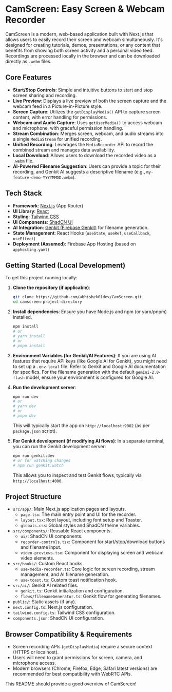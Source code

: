 # CamScreen: Easy Screen & Webcam Recorder

CamScreen is a modern, web-based application built with Next.js that allows users to easily record their screen and webcam simultaneously. It's designed for creating tutorials, demos, presentations, or any content that benefits from showing both screen activity and a personal video feed. Recordings are processed locally in the browser and can be downloaded directly as `.webm` files.



## Core Features

- **Start/Stop Controls**: Simple and intuitive buttons to start and stop screen sharing and recording.
- **Live Preview**: Displays a live preview of both the screen capture and the webcam feed in a Picture-in-Picture style.
- **Screen Capture**: Utilizes the `getDisplayMedia()` API to capture screen content, with error handling for permissions.
- **Webcam and Audio Capture**: Uses `getUserMedia()` to access webcam and microphone, with graceful permission handling.
- **Stream Combination**: Merges screen, webcam, and audio streams into a single `MediaStream` for unified recording.
- **Unified Recording**: Leverages the `MediaRecorder` API to record the combined stream and manages data availability.
- **Local Download**: Allows users to download the recorded video as a `.webm` file.
- **AI-Powered Filename Suggestion**: Users can provide a topic for their recording, and Genkit AI suggests a descriptive filename (e.g., `my-feature-demo-YYYYMMDD.webm`).

## Tech Stack

- **Framework**: [Next.js](https://nextjs.org/) (App Router)
- **UI Library**: [React](https://react.dev/)
- **Styling**: [Tailwind CSS](https://tailwindcss.com/)
- **UI Components**: [ShadCN UI](https://ui.shadcn.com/)
- **AI Integration**: [Genkit (Firebase Genkit)](https://firebase.google.com/docs/genkit) for filename generation.
- **State Management**: React Hooks (`useState`, `useRef`, `useCallback`, `useEffect`)
- **Deployment (Assumed)**: Firebase App Hosting (based on `apphosting.yaml`)

## Getting Started (Local Development)

To get this project running locally:

1.  **Clone the repository (if applicable)**:

    ```bash
    git clone https://github.com/abhishek01dev/CamScreen.git
    cd camscreen-project-directory
    ```

2.  **Install dependencies**:
    Ensure you have Node.js and npm (or yarn/pnpm) installed.

    ```bash
    npm install
    # or
    # yarn install
    # or
    # pnpm install
    ```

3.  **Environment Variables (for Genkit/AI Features)**:
    If you are using AI features that require API keys (like Google AI for Genkit), you might need to set up a `.env.local` file. Refer to Genkit and Google AI documentation for specifics. For the filename generation with the default `gemini-2.0-flash` model, ensure your environment is configured for Google AI.

4.  **Run the development server**:

    ```bash
    npm run dev
    # or
    # yarn dev
    # or
    # pnpm dev
    ```

    This will typically start the app on `http://localhost:9002` (as per `package.json` script).

5.  **For Genkit development (if modifying AI flows)**:
    In a separate terminal, you can run the Genkit development server:
    ```bash
    npm run genkit:dev
    # or for watching changes
    # npm run genkit:watch
    ```
    This allows you to inspect and test Genkit flows, typically via `http://localhost:4000`.

## Project Structure

- `src/app/`: Main Next.js application pages and layouts.
  - `page.tsx`: The main entry point and UI for the recorder.
  - `layout.tsx`: Root layout, including font setup and Toaster.
  - `globals.css`: Global styles and ShadCN theme variables.
- `src/components/`: Reusable React components.
  - `ui/`: ShadCN UI components.
  - `recorder-controls.tsx`: Component for start/stop/download buttons and filename input.
  - `video-previews.tsx`: Component for displaying screen and webcam video elements.
- `src/hooks/`: Custom React hooks.
  - `use-media-recorder.ts`: Core logic for screen recording, stream management, and AI filename generation.
  - `use-toast.ts`: Custom toast notification hook.
- `src/ai/`: Genkit AI related files.
  - `genkit.ts`: Genkit initialization and configuration.
  - `flows/filenameGenerator.ts`: Genkit flow for generating filenames.
- `public/`: Static assets (if any).
- `next.config.ts`: Next.js configuration.
- `tailwind.config.ts`: Tailwind CSS configuration.
- `components.json`: ShadCN UI configuration.

## Browser Compatibility & Requirements

- Screen recording APIs (`getDisplayMedia`) require a secure context (HTTPS or localhost).
- Users will need to grant permissions for screen, camera, and microphone access.
- Modern browsers (Chrome, Firefox, Edge, Safari latest versions) are recommended for best compatibility with WebRTC APIs.

This README should provide a good overview of CamScreen!
